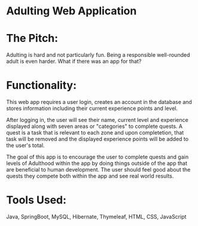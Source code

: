 # Adulting Web Application

# The Pitch:
Adulting is hard and not particularly fun.  Being a responsible well-rounded adult is even harder. What if there was an app for that?    

# Functionality:
This web app requires a user login, creates an account in the database and stores information including their current experience points and level. 

After logging in, the user will see their name, current level and experience displayed along with seven areas or "categories" to complete quests.  A quest is a task that is relevant to each zone and upon completetion, that task will be removed and the displayed experience points will be added to the user's total.  

The goal of this app is to encourage the user to complete quests and gain levels of Adulthood within the app by doing things outside of the app that are beneficial to human development.  The user should feel good about the quests they compete both within the app and see real world results. 

# Tools Used:
Java, SpringBoot, MySQL, Hibernate, Thymeleaf, HTML, CSS, JavaScript
